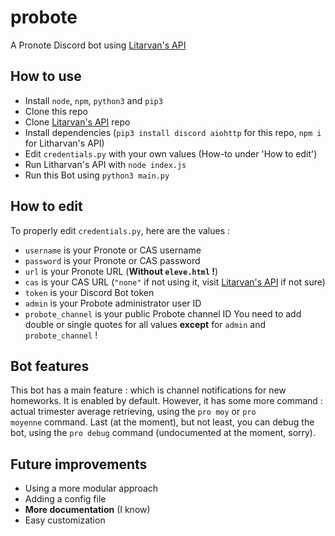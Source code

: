 # probote
A Pronote Discord bot using [Litarvan's API](https://github.com/Litarvan/pronote-api)

## How to use
- Install `node`, `npm`, `python3` and `pip3`
- Clone this repo
- Clone [Litarvan's API](https://github.com/Litarvan/pronote-api) repo
- Install dependencies (`pip3 install discord aiohttp` for this repo, `npm i` for Litharvan's API)
- Edit `credentials.py` with your own values (How-to under 'How to edit')
- Run Litharvan's API with `node index.js`
- Run this Bot using `python3 main.py`

## How to edit
To properly edit `credentials.py`, here are the values :
- `username` is your Pronote or CAS username
- `password` is your Pronote or CAS password
- `url` is your Pronote URL (__Without `eleve.html` !__)
- `cas` is your CAS URL (`"none"` if not using it, visit [Litarvan's API](https://github.com/Litarvan/pronote-api) if not sure)
- `token` is your Discord Bot token
- `admin` is your Probote administrator user ID
- `probote_channel` is your public Probote channel ID
You need to add double or single quotes for all values __except__ for `admin` and `probote_channel` !

## Bot features
This bot has a main feature : which is channel notifications for new homeworks. It is enabled by default.
However, it has some more command : actual trimester average retrieving, using the `pro moy` or `pro moyenne` command.
Last (at the moment), but not least, you can debug the bot, using the `pro debug` command (undocumented at the moment, sorry).

## Future improvements
- Using a more modular approach
- Adding a config file
- __More documentation__ (I know)
- Easy customization
